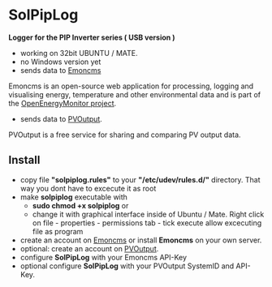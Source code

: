 # SolPipLog

**Logger for the PIP Inverter series ( USB version )**

- working on 32bit UBUNTU / MATE.
- no Windows version yet
- sends data to [Emoncms](https://emoncms.org) 

 Emoncms is an open-source web application for processing, logging and visualising energy, temperature and other environmental data and is part of the [OpenEnergyMonitor project](http://openenergymonitor.org).

- sends data to [PVOutput](http://www.pvoutput.org).

 PVOutput is a free service for sharing and comparing PV output data.

## Install
 * copy file **"solpiplog.rules"** to your **"/etc/udev/rules.d/"** directory. That way you dont have to excecute it as root
 * make **solpiplog** executable with
   * **sudo chmod +x solpiplog** or 
   * change it with graphical interface inside of Ubuntu / Mate. Right click on file - properties - permissions tab - tick execute allow excecuting file as program
 * create an account on [Emoncms](https://emoncms.org) or install **Emoncms** on your own server. 
 * optional: create an account on [PVOutput](http://www.pvoutput.org).
 * configure **SolPipLog** with your Emoncms API-Key
  * optional configure **SolPipLog** with your PVOutput SystemID and API-Key.
   

